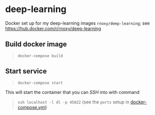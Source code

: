 # deep-learning
Docker set up for my deep-learning images `rnoxy/deep-learning`; see https://hub.docker.com/r/rnoxy/deep-learning

## Build docker image
> `docker-compose build`

## Start service
> `docker-compose start`

This will start the container that you can _SSH_ into with command
> `ssh localhost -l dl -p 45822` (see the `ports` setup in [docker-compose.yml](docker-compose.yml))
